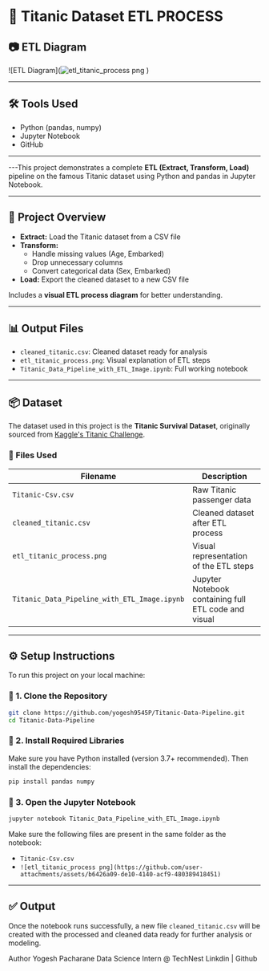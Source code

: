 # 🧪 Titanic Dataset ETL PROCESS

## 📷 ETL Diagram

![ETL Diagram](![etl_titanic_process png](https://github.com/user-attachments/assets/0bc9f3bb-db96-4ad7-bae2-0f6c2680c876)
)

---

## 🛠️ Tools Used

- Python (pandas, numpy)
- Jupyter Notebook
- GitHub

---


---This project demonstrates a complete **ETL (Extract, Transform, Load)** pipeline on the famous Titanic dataset using Python and pandas in Jupyter Notebook.

---

## 📌 Project Overview

- **Extract:** Load the Titanic dataset from a CSV file
- **Transform:** 
  - Handle missing values (Age, Embarked)
  - Drop unnecessary columns
  - Convert categorical data (Sex, Embarked)
- **Load:** Export the cleaned dataset to a new CSV file

Includes a **visual ETL process diagram** for better understanding.

---

## 📊 Output Files

- `cleaned_titanic.csv`: Cleaned dataset ready for analysis
- `etl_titanic_process.png`: Visual explanation of ETL steps
- `Titanic_Data_Pipeline_with_ETL_Image.ipynb`: Full working notebook

---

## 📦 Dataset

The dataset used in this project is the **Titanic Survival Dataset**, originally sourced from [Kaggle's Titanic Challenge](https://www.kaggle.com/competitions/titanic).

### 📁 Files Used

| Filename                                     | Description                                          |
| -------------------------------------------- | ---------------------------------------------------- |
| `Titanic-Csv.csv`                            | Raw Titanic passenger data                           |
| `cleaned_titanic.csv`                        | Cleaned dataset after ETL process                    |
| `etl_titanic_process.png`                    | Visual representation of the ETL steps               |
| `Titanic_Data_Pipeline_with_ETL_Image.ipynb` | Jupyter Notebook containing full ETL code and visual |

---

## ⚙️ Setup Instructions

To run this project on your local machine:

### 🔹 1. Clone the Repository

```bash
git clone https://github.com/yogesh9545P/Titanic-Data-Pipeline.git
cd Titanic-Data-Pipeline
```

### 🔹 2. Install Required Libraries

Make sure you have Python installed (version 3.7+ recommended). Then install the dependencies:

```bash
pip install pandas numpy
```

### 🔹 3. Open the Jupyter Notebook

```bash
jupyter notebook Titanic_Data_Pipeline_with_ETL_Image.ipynb
```

Make sure the following files are present in the same folder as the notebook:

* `Titanic-Csv.csv`
* `![etl_titanic_process png](https://github.com/user-attachments/assets/b6426a09-de10-4140-acf9-480389418451)
`

---

## ✅ Output

Once the notebook runs successfully, a new file `cleaned_titanic.csv` will be created with the processed and cleaned data ready for further analysis or modeling.


Author
Yogesh Pacharane
Data Science Intern @ TechNest
Linkdin | Github


